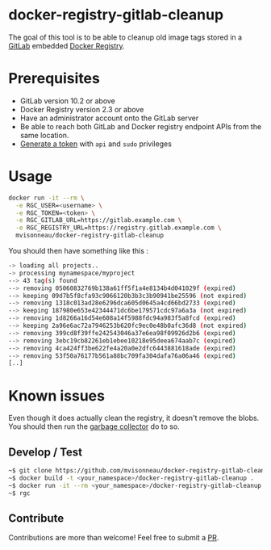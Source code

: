 # docker-registry-gitlab-cleanup

The goal of this tool is to be able to cleanup old image tags stored in a [GitLab](http://gitlab.org/) embedded [Docker Registry](https://docs.docker.com/registry/).

# Prerequisites

- GitLab version 10.2 or above
- Docker Registry version 2.3 or above
- Have an administrator account onto the GitLab server
- Be able to reach both GitLab and Docker registry endpoint APIs from the same location.
- [Generate a token](https://docs.gitlab.com/ce/user/profile/personal_access_tokens.html) with `api` and `sudo` privileges

# Usage

```bash
docker run -it --rm \
  -e RGC_USER=<username> \
  -e RGC_TOKEN=<token> \
  -e RGC_GITLAB_URL=https://gitlab.example.com \
  -e RGC_REGISTRY_URL=https://registry.gitlab.example.com \
  mvisonneau/docker-registry-gitlab-cleanup
```

You should then have something like this :

```bash
-> loading all projects..
-> processing mynamespace/myproject
--> 43 tag(s) found
--> removing 05060832769b138a61ff5f1a4e8134b4d041029f (expired)
--> keeping 09d7b5f8cfa93c9066120b3b3c3b90941be25596 (not expired)
--> removing 1318c013ad28e6296dca605d0645a4cd66bd2733 (expired)
--> keeping 187980e653e42344471dc6be179571cdc97a6a3a (not expired)
--> removing 1d8266a16d54e608a14f5988fdc94a983f5a8fcd (expired)
--> keeping 2a96e6ac72a7946253b620fc9ec0e48b0afc36d8 (not expired)
--> removing 399cd8f39ffe242543046a37e6ea98f09926d2b6 (expired)
--> removing 3ebc19cb82261eb1ebee10218e95deea674aab7c (expired)
--> removing 4ca424ff3be622fe4a20a0e2dfc6443881618ade (expired)
--> removing 53f50a76177b561a88bc709fa304dafa76a06a46 (expired)
[..]
```

# Known issues

Even though it does actually clean the registry, it doesn't remove the blobs. You should then run the [garbage collector](https://docs.gitlab.com/omnibus/maintenance/README.html#container-registry-garbage-collection) do to so.

## Develop / Test

```bash
~$ git clone https://github.com/mvisonneau/docker-registry-gitlab-cleanup
~$ docker build -t <your_namespace>/docker-registry-gitlab-cleanup .
~$ docker run -it --rm <your_namespace>/docker-registry-gitlab-cleanup sh
~$ rgc
```

## Contribute

Contributions are more than welcome! Feel free to submit a [PR](https://github.com/mvisonneau/docker-registry-gitlab-cleanup/pulls).
